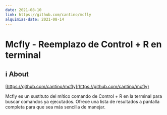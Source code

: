 ```yaml
---
date: 2021-08-10
link: https://github.com/cantino/mcfly
alquimias-date: 2021-08-14
---
```


# Mcfly - Reemplazo de Control + R en terminal

## ℹ️ About

[https://github.com/cantino/mcfly](https://github.com/cantino/mcfly)

Mcfly es un sustituto del mítico comando de Control + R en la terminal para buscar comandos ya ejecutados. Ofrece una lista de resultados a pantalla completa para que sea más sencilla de manejar.


